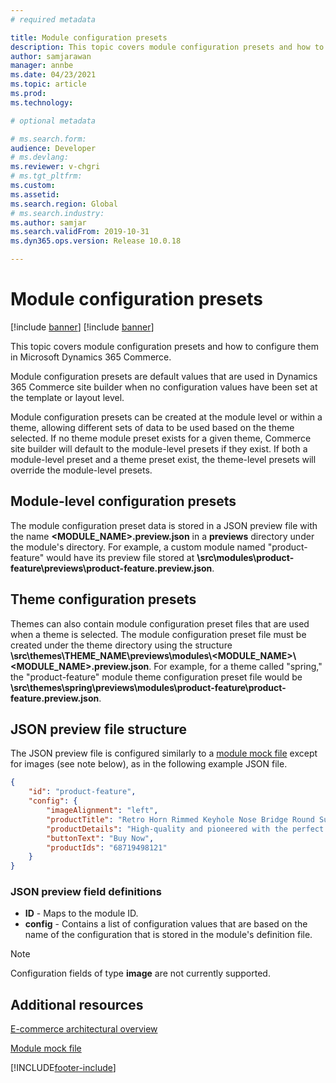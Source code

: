 ```yaml
---
# required metadata

title: Module configuration presets
description: This topic covers module configuration presets and how to configure them in Microsoft Dynamics 365 Commerce.
author: samjarawan
manager: annbe
ms.date: 04/23/2021
ms.topic: article
ms.prod: 
ms.technology: 

# optional metadata

# ms.search.form: 
audience: Developer
# ms.devlang: 
ms.reviewer: v-chgri
# ms.tgt_pltfrm: 
ms.custom: 
ms.assetid: 
ms.search.region: Global
# ms.search.industry: 
ms.author: samjar
ms.search.validFrom: 2019-10-31
ms.dyn365.ops.version: Release 10.0.18

---
```

# Module configuration presets

[!include [banner](../includes/banner.md)]
[!include [banner](../includes/preview-banner.md)]

This topic covers module configuration presets and how to configure them in Microsoft Dynamics 365 Commerce.

Module configuration presets are default values that are used in Dynamics 365 Commerce site builder when no configuration values have been set at the template or layout level.

Module configuration presets can be created at the module level or within a theme, allowing different sets of data to be used based on the theme selected. If no theme module preset exists for a given theme, Commerce site builder will default to the module-level presets if they exist. If both a module-level preset and a theme preset exist, the theme-level presets will override the module-level presets.

## Module-level configuration presets

The module configuration preset data is stored in a JSON preview file with the name **\<MODULE_NAME\>.preview.json** in a **previews** directory under the module's directory. For example, a custom module named "product-feature" would have its preview file stored at **\src\modules\product-feature\previews\product-feature.preview.json**.

## Theme configuration presets

Themes can also contain module configuration preset files that are used when a theme is selected. The module configuration preset file must be created under the theme directory using the structure **\src\themes\THEME_NAME\previews\modules\\<MODULE_NAME\>\\<MODULE_NAME\>.preview.json**. For example, for a theme called "spring," the "product-feature" module theme configuration preset file would be **\src\themes\spring\previews\modules\product-feature\product-feature.preview.json**. 

## JSON preview file structure

The JSON preview file is configured similarly to a [module mock file](module-mock-file.md) except for images (see note below), as in the following example JSON file.

```json
{
    "id": "product-feature",
    "config": {
        "imageAlignment": "left",
        "productTitle": "Retro Horn Rimmed Keyhole Nose Bridge Round Sunglasses",
        "productDetails": "High-quality and pioneered with the perfect blend of timeless classic and modern technology with hint of old school glamor.",
        "buttonText": "Buy Now",
        "productIds": "68719498121"
    }
}
```
### JSON preview field definitions

- **ID** - Maps to the module ID.
- **config** - Contains a list of configuration values that are based on the name of the configuration that is stored in the module's definition file.

> [!NOTE]
> Configuration fields of type **image** are not currently supported.

## Additional resources

[E-commerce architectural overview](architectural-overview.md)

[Module mock file](module-mock-file.md)


[!INCLUDE[footer-include](../../includes/footer-banner.md)]
